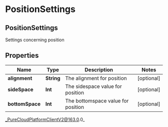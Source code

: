 # PositionSettings

## PositionSettings
Settings concerning position

## Properties

|Name | Type | Description | Notes|
|------------ | ------------- | ------------- | -------------|
| **alignment** | **String** | The alignment for position | [optional] |
| **sideSpace** | **Int** | The sidespace value for position | [optional] |
| **bottomSpace** | **Int** | The bottomspace value for position | [optional] |



_PureCloudPlatformClientV2@163.0.0_
